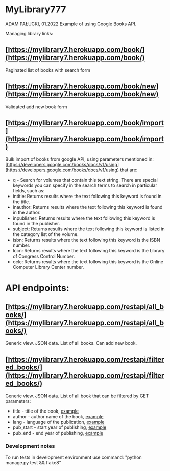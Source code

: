 # MyLibrary777
ADAM PAŁUCKI, 01.2022
Example of using Google Books API.

Managing library links:
## [https://mylibrary7.herokuapp.com/book/](https://mylibrary7.herokuapp.com/book/)
Paginated list of books with search form
## [https://mylibrary7.herokuapp.com/book/new](https://mylibrary7.herokuapp.com/book/new)
Validated add new book form
## [https://mylibrary7.herokuapp.com/book/import](https://mylibrary7.herokuapp.com/book/import)
Bulk import of books from google API, using parameters mentioned in:
[https://developers.google.com/books/docs/v1/using](https://developers.google.com/books/docs/v1/using)
that are:
* q - Search for volumes that contain this text string. There are special keywords you can specify in the search terms to search in particular fields, such as:
* intitle: Returns results where the text following this keyword is found in the title.
* inauthor: Returns results where the text following this keyword is found in the author.
* inpublisher: Returns results where the text following this keyword is found in the publisher.
* subject: Returns results where the text following this keyword is listed in the category list of the volume.
* isbn: Returns results where the text following this keyword is the ISBN number.
* lccn: Returns results where the text following this keyword is the Library of Congress Control Number.
* oclc: Returns results where the text following this keyword is the Online Computer Library Center number.

# API endpoints:
## [https://mylibrary7.herokuapp.com/restapi/all_books/](https://mylibrary7.herokuapp.com/restapi/all_books/)
Generic view. JSON data. List of all books. Can add new book.
## [https://mylibrary7.herokuapp.com/restapi/filtered_books/](https://mylibrary7.herokuapp.com/restapi/filtered_books/)
Generic view. JSON data. List of all book that can be filtered by GET parameters:
* title - title of the book, [example](https://mylibrary7.herokuapp.com/restapi/filtered_books/?title=Eragon)
* author - author name of the book, [example](https://mylibrary7.herokuapp.com/restapi/filtered_books/?author=tolkien)
* lang - language of the publication, [example](https://mylibrary7.herokuapp.com/restapi/filtered_books/?lang=pl)
* pub_start - start year of publishing, [example](https://mylibrary7.herokuapp.com/restapi/filtered_books/?pub_start=2020)
* pub_end - end year of publishing, [example](https://mylibrary7.herokuapp.com/restapi/filtered_books/?pub_end=2000)

### Development notes
To run tests in development environment use command:
"python manage.py test && flake8"
